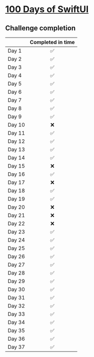 # [100 Days of SwiftUI](https://www.hackingwithswift.com/100/swiftui)

## Challenge completion
|                 | Completed in time |
| --------------- | :------: |
| Day 1  |✅|
| Day 2  |✅|
| Day 3  |✅|
| Day 4  |✅|
| Day 5  |✅|
| Day 6  |✅|
| Day 7  |✅|
| Day 8  |✅|
| Day 9  |✅|
| Day 10 |❌|
| Day 11 |✅|
| Day 12 |✅|
| Day 13 |✅|
| Day 14 |✅|
| Day 15 |❌|
| Day 16 |✅|
| Day 17 |❌|
| Day 18 |✅|
| Day 19 |✅|
| Day 20 |❌|
| Day 21 |❌|
| Day 22 |❌|
| Day 23 |✅|
| Day 24 |✅|
| Day 25 |✅|
| Day 26 |✅|
| Day 27 |✅|
| Day 28 |✅|
| Day 29 |✅|
| Day 30 |✅|
| Day 31 |✅|
| Day 32 |✅|
| Day 33 |✅|
| Day 34 |✅|
| Day 35 |✅|
| Day 36 |✅|
| Day 37 |✅|
